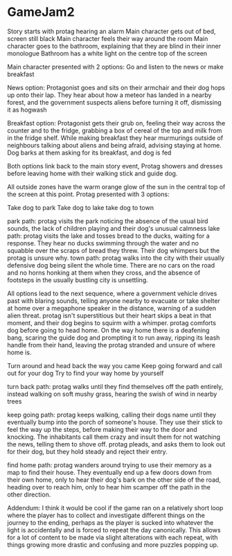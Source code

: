 # GameJam2

Story starts with protag hearing an alarm
Main character gets out of bed, screen still black 
Main character feels their way around the room
Main character goes to the bathroom, explaining that they are blind in their inner monologue
Bathroom has a white light on the centre top of the screen

Main character presented with 2 options:
Go and listen to the news or make breakfast

News option: Protagonist goes and sits on their armchair and their dog hops up onto their lap. They hear about how a meteor has landed in a nearby forest, and the government suspects aliens before turning it off, dismissing it as hogwash

Breakfast option: Protagonist gets their grub on, feeling their way across the counter and to the fridge, grabbing a box of cereal of the top and milk from in the fridge shelf. While making breakfast they hear murmurings outside of neighbours talking about aliens and being afraid, advising staying at home. Dog barks at them asking for its breakfast, and dog is fed

Both options link back to the main story event, Protag showers and dresses before leaving home with their walking stick and guide dog. 

All outside zones have the warm orange glow of the sun in the central top of the screen at this point.
Protag presented with 3 options:

Take dog to park
Take dog to lake
take dog to town

park path: protag visits the park noticing the absence of the usual bird sounds, the lack of children playing and their dog's unusual calmness
lake path: protag visits the lake and tosses bread to the ducks, waiting for a response. They hear no ducks swimming through the water and no squabble over the scraps of bread they threw. Their dog whimpers but the protag is unsure why.
town path: protag walks into the city with their usually defensive dog being silent the whole time. There are no cars on the road and no horns honking at them when they cross, and the absence of footsteps in the usually bustling city is unsettling.

All options lead to the next sequence, where a government vehicle drives past with blaring sounds, telling anyone nearby to evacuate or take shelter at home over a megaphone speaker in the distance, warning of a sudden alien threat. protag isn't superstitious but their heart skips a beat in that moment, and their dog begins to squirm with a whimper. protag comforts dog before going to head home. On the way home there is a deafening bang, scaring the guide dog and prompting it to run away, ripping its leash handle from their hand, leaving the protag stranded and unsure of where home is.

Turn around and head back the way you came
Keep going forward and call out for your dog
Try to find your way home by yourself

turn back path: protag walks until they find themselves off the path entirely, instead walking on soft mushy grass, hearing the swish of wind in nearby trees



keep going path: protag keeps walking, calling their dogs name until they eventually bump into the porch of someone's house. They use their stick to feel the way up the steps, before making their way to the door and knocking. The inhabitants call them crazy and insult them for not watching the news, telling them to shove off. protag pleads, and asks them to look out for their dog, but they hold steady and reject their entry.



find home path: protag wanders around trying to use their memory as a map to find their house. They eventually end up a few doors down from their own home, only to hear their dog's bark on the other side of the road, heading over to reach him, only to hear him scamper off the path in the other direction.

Addendum: I think it would be cool if the game ran on a relatively short loop where the player has to collect and investigate different things on the journey to the ending, perhaps as the player is sucked into whatever the light is accidentally and is forced to repeat the day canonically. This allows for a lot of content to be made via slight alterations with each repeat, with things growing more drastic and confusing and more puzzles popping up.
